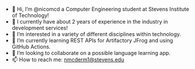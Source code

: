 - 👋 Hi, I’m @nicomcd a Computer Engineering student at Stevens Institute of Technology!
- 💼 I currently have about 2 years of experience in the industry in development services!
- 👀 I’m interested in a variety of different disciplines within technology.
- 🌱 I’m currently learning REST APIs for Artifactory JFrog and using GitHub Actions.
- 💞️ I’m looking to collaborate on a possible language learning app.
- 📫 How to reach me: nmcderm1@stevens.edu
